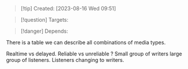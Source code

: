 
>[!tip] Created: [2023-08-16 Wed 09:51]

>[!question] Targets: 

>[!danger] Depends: 

There is a table we can describe all combinations of media types.

Realtime vs delayed.
Reliable vs unreliable ?
Small group of writers large group of listeners.
Listeners changing to writers.